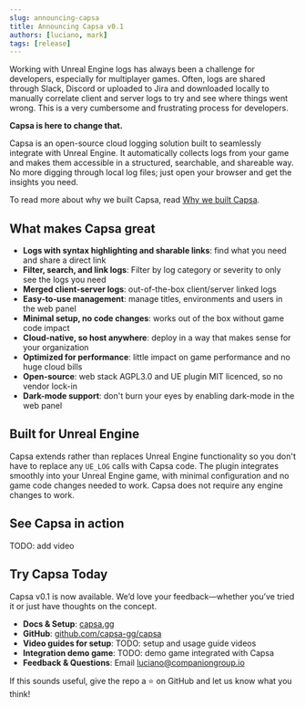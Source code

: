 ```yaml
---
slug: announcing-capsa
title: Announcing Capsa v0.1
authors: [luciano, mark]
tags: [release]
---
```


Working with Unreal Engine logs has always been a challenge for developers, especially for multiplayer games. Often, logs are shared through Slack, Discord or uploaded to Jira and downloaded locally to manually correlate client and server logs to try and see where things went wrong. This is a very cumbersome and frustrating process for developers.

**Capsa is here to change that.**

Capsa is an open-source cloud logging solution built to seamlessly integrate with Unreal Engine. It automatically collects logs from your game and makes them accessible in a structured, searchable, and shareable way. No more digging through local log files; just open your browser and get the insights you need.

<!-- truncate -->

To read more about why we built Capsa, read [Why we built Capsa](../2025-02-15-why-we-built-capsa/index.md).

## What makes Capsa great

- **Logs with syntax highlighting and sharable links**: find what you need and share a direct link
- **Filter, search, and link logs**: Filter by log category or severity to only see the logs you need
- **Merged client-server logs**: out-of-the-box client/server linked logs
- **Easy-to-use management**: manage titles, environments and users in the web panel
- **Minimal setup, no code changes**: works out of the box without game code impact
- **Cloud-native, so host anywhere**: deploy in a way that makes sense for your organization
- **Optimized for performance**: little impact on game performance and no huge cloud bills
- **Open-source**: web stack AGPL3.0 and UE plugin MIT licenced, so no vendor lock-in
- **Dark-mode support**: don't burn your eyes by enabling dark-mode in the web panel

## Built for Unreal Engine

Capsa extends rather than replaces Unreal Engine functionality so you don't have to replace any `UE_LOG` calls with Capsa code. The plugin integrates smoothly into your Unreal Engine game, with minimal configuration and no game code changes needed to work. Capsa does not require any engine changes to work.

## See Capsa in action

TODO: add video

## Try Capsa Today

Capsa v0.1 is now available. We’d love your feedback—whether you’ve tried it or just have thoughts on the concept.

- **Docs & Setup**: [capsa.gg](https://capsa.gg/docs/getting-started/)
- **GitHub**: [github.com/capsa-gg/capsa](https://github.com/capsa-gg/capsa)
- **Video guides for setup**: TODO: setup and usage guide videos
- **Integration demo game**: TODO: demo game integrated with Capsa
- **Feedback & Questions**: Email [luciano@companiongroup.io](mailto:luciano@companiongroup.io)

If this sounds useful, give the repo a ⭐ on GitHub and let us know what you think!
